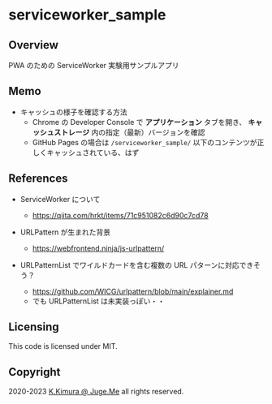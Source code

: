 # serviceworker_sample


## Overview

PWA のための ServiceWorker 実験用サンプルアプリ


## Memo

- キャッシュの様子を確認する方法
  - Chrome の Developer Console で **アプリケーション** タブを開き、 **キャッシュストレージ** 内の指定（最新）バージョンを確認
  - GitHub Pages の場合は `/serviceworker_sample/` 以下のコンテンツが正しくキャッシュされている、はず


## References

- ServiceWorker について
  - https://qiita.com/hrkt/items/71c951082c6d90c7cd78

- URLPattern が生まれた背景
  - https://webfrontend.ninja/js-urlpattern/

- URLPatternList でワイルドカードを含む複数の URL パターンに対応できそう？
  - https://github.com/WICG/urlpattern/blob/main/explainer.md
  - でも URLPatternList は未実装っぽい・・


## Licensing

This code is licensed under MIT.


## Copyright

2020-2023 [K.Kimura @ Juge.Me](https://github.com/dotnsf) all rights reserved.
